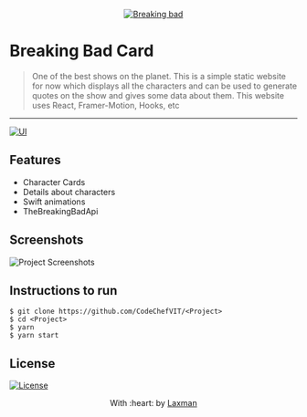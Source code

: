 


<p align="center"><a href="" target="_blank"><img src="https://encrypted-tbn0.gstatic.com/images?q=tbn:ANd9GcSeEygac0tVAaBJ4OzYdJnSo2nPGh2ycVUOIQ&usqp=CAU" title="Breaking Bad Cards" alt="Breaking bad"></a>
</p>

# Breaking Bad Card

> <Subtitle>
> One of the best shows on the planet. This is a simple static website for now which displays all the characters  and can be used to generate quotes  on the show and gives some data about them. This website uses React, Framer-Motion, Hooks, etc

---

  [![UI ](https://img.shields.io/badge/User%20Interface-Link%20to%20UI-orange?style=flat-square&logo=appveyor)](https://laxman159.github.io/breakingbad/)

## Features
- Character Cards
- Details about characters
- Swift animations
- TheBreakingBadApi

## Screenshots
<img src="https://user-images.githubusercontent.com/56950807/103773810-a83bda80-5051-11eb-8850-e00077257cd1.png" alt="Project Screenshots">

## Instructions to run
```
$ git clone https://github.com/CodeChefVIT/<Project>
$ cd <Project>
$ yarn
$ yarn start
```



## License
[![License](http://img.shields.io/:license-mit-blue.svg?style=flat-square)](http://badges.mit-license.org)

<p align="center">
	With :heart: by <a href="https://github.com" target="_blank">Laxman</a>
</p>
